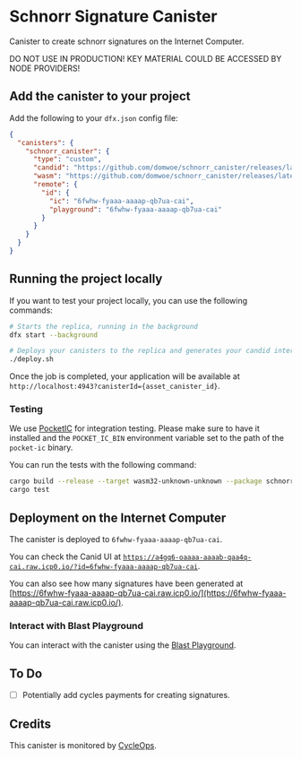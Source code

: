 # Schnorr Signature Canister

Canister to create schnorr signatures on the Internet Computer.

DO NOT USE IN PRODUCTION! KEY MATERIAL COULD BE ACCESSED BY NODE PROVIDERS!

## Add the canister to your project

Add the following to your `dfx.json` config file:

```json
{
  "canisters": {
    "schnorr_canister": {
      "type": "custom",
      "candid": "https://github.com/domwoe/schnorr_canister/releases/latest/download/schnorr_canister.did",
      "wasm": "https://github.com/domwoe/schnorr_canister/releases/latest/download/schnorr_canister.wasm.gz",
      "remote": {
        "id": {
          "ic": "6fwhw-fyaaa-aaaap-qb7ua-cai",
          "playground": "6fwhw-fyaaa-aaaap-qb7ua-cai"
        }
      }
    }
  }
}
```

## Running the project locally

If you want to test your project locally, you can use the following commands:

```bash
# Starts the replica, running in the background
dfx start --background

# Deploys your canisters to the replica and generates your candid interface
./deploy.sh
```

Once the job is completed, your application will be available at `http://localhost:4943?canisterId={asset_canister_id}`.

### Testing

We use [PocketIC](https://github.com/dfinity/pocketic) for integration testing. Please make sure to have it installed and the `POCKET_IC_BIN` environment variable set to the path of the `pocket-ic` binary.

You can run the tests with the following command:

```sh
cargo build --release --target wasm32-unknown-unknown --package schnorr_canister
cargo test
```

## Deployment on the Internet Computer

The canister is deployed to `6fwhw-fyaaa-aaaap-qb7ua-cai`. 

You can check the Canid UI at [`https://a4gq6-oaaaa-aaaab-qaa4q-cai.raw.icp0.io/?id=6fwhw-fyaaa-aaaap-qb7ua-cai`](https://a4gq6-oaaaa-aaaab-qaa4q-cai.raw.icp0.io/?id=6fwhw-fyaaa-aaaap-qb7ua-cai).

You can also see how many signatures have been generated at [https://6fwhw-fyaaa-aaaap-qb7ua-cai.raw.icp0.io/](https://6fwhw-fyaaa-aaaap-qb7ua-cai.raw.icp0.io/).

### Interact with Blast Playground

You can interact with the canister using the [Blast Playground](https://jglts-daaaa-aaaai-qnpma-cai.ic0.app/791.eb240002ce3ec37b9078803cc19950864e12007914ddcfbefb8c439f).

## To Do

- [ ] Potentially add cycles payments for creating signatures.


## Credits

This canister is monitored by [CycleOps](https://cycleops.dev).



